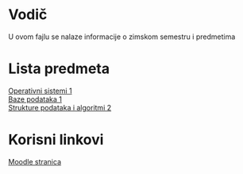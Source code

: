# Vodič
U ovom fajlu se nalaze informacije o zimskom semestru i predmetima

# Lista predmeta
[Operativni sistemi 1][os1]  
[Baze podataka 1][bp1]  
[Strukture podataka i algoritmi 2][spa2]

# Korisni linkovi
[Moodle stranica][moodle stranica]



[//]: # (---------------------------------------------------------)

[//]: # (-------------U ovom delu se nalaze reference-------------)

[//]: # (---------------------------------------------------------)



[moodle stranica]: https://imi.pmf.kg.ac.rs/moodle/course/index.php?categoryid=97

[os1]: https://github.com/Produktivna-grupa/PMFKG/blob/master/II%20godina/Zimski%20semestar/OS1/Vodi%C4%8D_predmet.md#vodi%C4%8D

[bp1]: https://github.com/Produktivna-grupa/PMFKG/blob/master/II%20godina/Zimski%20semestar/BP1/Vodi%C4%8D_predmet.md#vodi%C4%8D

[spa2]: https://github.com/Produktivna-grupa/PMFKG/blob/master/II%20godina/Zimski%20semestar/SPA2/Vodi%C4%8D_predmet.md#vodi%C4%8D
